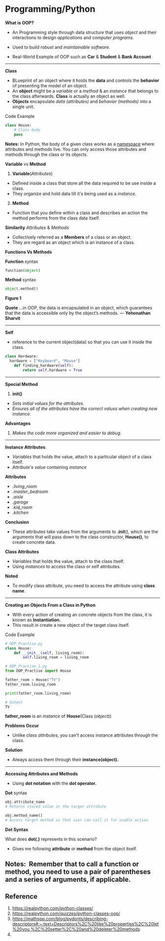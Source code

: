 
# Programming/Python 

**What is OOP?**
- An Programming style through data structure that uses *object* and their interactions to design *applications* and *computer programs.*

- Used to build *robust* and *maintainable software.*

- Real-World Example of OOP such as **Car** & **Student** & **Bank Account**
-------------------------------------------------------------------------------------------------
**Class**
- BLueprint of an object where it holds the **data** and controls the **behavior** of presenting the model of an object.
- An **object** might be a *variable* or a *method* & an *instance* that belongs to the class afterwards. **Class** is actually an object as well.
- **Objects** encapsulate *data (attributes)* and *behavior (methods)* into a single unit.

Code Example
```python
class House:
    # Class body
    pass
```

**Notes:**
In Python, the body of a given class works as a [namespace](https://www.geeksforgeeks.org/namespaces-and-scope-in-python/) where attributes and methods live. You can only access those attributes and methods through the class or its objects.

**Variable** vs **Method**
1. **Variable**(*Attributes*)
- Defined inside a class that store all the data required to be use inside a class.
- They organize and hold data till it's being used as a *instance.*

2. **Method**
- Function that you define within a class and describes an action the method performs from the class data itself.

**Similarity**
*Attributes* & *Methods*
- Collectively referred as a **Members** of a class or an object.
- They are regard as an object which is an instance of a class.

**Functions Vs Methods**

**Function** syntax
```python
function(object)
```
**Method** syntax
```python
object.method()
```

**Figure 1**

**Quote**
…in OOP, the data is encapsulated in an object, which guarantees that the data is accessible only by the object’s methods. — **Yehonathan Sharvit**

------------------------------------------------------------------------------------------------------------------------------------------------------------------------
**Self**
- reference to the current object(data) so that you can use it inside the class.
```python
class Hardware:
  hardware = ["Keyboard", "Mouse"]
	def finding_hardware(self):
		return self.hardware = True
```
------------------------------------------------------------------------------------
**Special Method**
1. **__init__()**
- *Sets initial values for the attributes.*
- *Ensures all of the attributes have the correct values when creating new instance.*

**Advantages**
1. *Makes the code more organized and easier to debug.*
------------------------------------------------------------------------------------
**Instance Attributes**
- *Variables* that holds the value, attach to a particular object of a class itself.
- *Attribute's value* containing *instance* 

**Attributes** 
- *.living_room*
- *.master_bedroom*
- *.aisle*
- *.garage*
- *.kid_room*
- *.kitchen*

**Conclusion**
- These attributes take values from the arguments to *.__init__(),* which are the arguments that will pass down to the class constructor, **House()**, to create concrete data.

**Class Attributes**
- *Variables* that holds the value, attach to the class itself.
- Using *instances* to access the class or self attributes.

**Noted**
- To modify class attribute, you need to access the attribute using **class name**.
						
------------------------------------------------------------------------------------
**Creating an Objects From a Class in Python**
- With every action of creating an concrete objects from the class, it is known as **Instantiation.**
- This result in create a new object of the target class itself.

Code Example
```python
# OOP_Practise.py
class House:
    def __init__(self, living_room):
        self.living_room = living_room
```

```python
# OOP_Practise_1.py
from OOP_Practise import House

father_room = House("TV")
father_room.living_room

print(father_room.living_room)

# Output
TV
```
							
**father_room** is an *instance* of **House**(Class (*object*))

**Problems Occur**
- Unlike *class attributes*, you can't access instance attributes through the class.

**Solution**
- Always access them through their **instance(object).**					
------------------------------------------------------------------------------------
**Accessing Attributes and Methods**
- Using **dot notation** with the **dot operator.**

**Dot** syntax
```python
obj.attribute_name
# Returns stored value in the target attribute

obj.method_name()
# Access target method so that user can call it for usable action
```

**Dot Syntax**

What does **dot(.)** represents in this scenario?
- Gives me following **attribute** or **method** from the object itself.

**Notes:** 
Remember that to call a function or method, you need to use a pair of parentheses and a series of arguments, if applicable.
------------------------------------------------------------------------------------
## Reference
1. https://realpython.com/python-classes/
2. https://realpython.com/quizzes/python-classes-oop/
3. https://mathspp.com/blog/pydonts/describing-descriptors#:~:text=Descriptors%2C%20like%20properties%2C%20let%20you,%2C%20setter%2C%20and%20deleter%20methods
4. 

